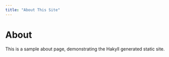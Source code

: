 ```yaml
---
title: "About This Site"
---
```


# About

This is a sample about page, demonstrating the Hakyll generated static site.
